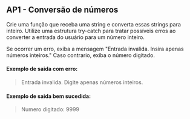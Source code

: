 ## AP1 - Conversão de números

Crie uma função que receba uma string e converta essas strings para inteiro. Utilize uma estrutura try-catch para tratar
possíveis erros ao converter a entrada do usuário para um número inteiro.

Se ocorrer um erro, exiba a mensagem "Entrada invalida. Insira apenas números inteiros." Caso contrario, exiba o número
digitado.

#### Exemplo de saida com erro:

> Entrada invalida. Digite apenas números inteiros.

#### Exemplo de saida bem sucedida:

> Numero digitado: 9999